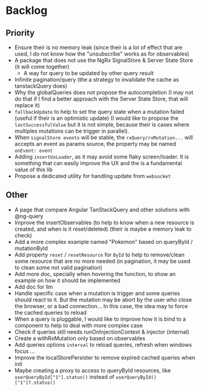 # Backlog

## Priority

- Ensure their is no memory leak (since their is a lot of effect that are used, I do not know how the "unsubscribe" works as for observables)
- A package that does not use the NgRx SignalStore & Server State Store (it will come together)
  - A way for query to be updated by other query result
- Infinite pagination/query (the a strategy to invalidate the cache as tanstackQuery does)
- Why the globalQueries does not propose the autocompletion (I may not do that if I find a better approach with the Server State Store, that will replace it)
- `fallbackUpdate` to help to set the query state when a mutation failed (useful if their is an optimistic update) (I would like to propose the `lastSuccessfulValue` but it is not simple, because their is cases where multiples mutations can be trigger in parallel).
- When `signalStore events` will be stable, the `rxQuery/rxMutation...` will accepts an event as params source, the property may be named `onEvent: event`
- Adding `insertUxLoader`, as it may avoid some flaky screen/loader. It is something that can easily improve the UX and the is a fundamental value of this lib
- Propose a dedicated utility for handling update from `websocket`

## Other

- A page that compare Angular TanStackQuery and other solutions with @ng-query
- Improve the insertObservables (to help to know when a new resource is created, and when is it reset/deleted) (their is maybe a memory leak to check)
- Add a more complex example named "Pokemon" based on queryById / mutationById
- Add property `reset` / `resetResource` for `ById` to help to remove/clean some resource that are no more needed (in pagination, it may be used to clean some not valid pagination)
- Add more doc, specially when hovering the function, to show an example on how it should be implemented
- Add doc for llm
- Handle specific case when a mutation is trigger and some queries should react to it. But the mutation may be abort by the user who close the browser, or a bad connection... In this case, the idea may to force the cached queries to reload
- When a query is pluggable, I would like to improve how it is bind to a component to help to deal with more complex case
- Check if queries still needs runOnInjectionContext & injector (internal)
- Create a withRxMutation only based on observables
- Add queries options `interval` to reload queries, refresh when windows focus ...
- Improve the localStorePersister to remove expired cached queries when init
- Maybe creating a proxy to access to queryById resources, like `userQueryById["1"].status()` instead of `userQueryById()["1"]?.status()`
